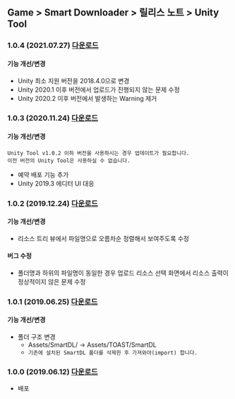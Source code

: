 ## Game > Smart Downloader > 릴리스 노트 > Unity Tool

### 1.0.4 (2021.07.27) [다운로드](https://static.toastoven.net/toastcloud/sdk_download/Smart%20Downloader/SUT/v1.0.4/SmartDownloaderUnityTool.zip)

#### 기능 개선/변경

* Unity 최소 지원 버전을 2018.4.0으로 변경
* Unity 2020.1 이후 버전에서 업로드가 진행되지 않는 문제 수정
* Unity 2020.2 이후 버전에서 발생하는 Warning 제거


### 1.0.3 (2020.11.24) [다운로드](https://static.toastoven.net/toastcloud/sdk_download/Smart%20Downloader/SUT/v1.0.3/SmartDownloaderUnityTool.zip)

#### 기능 개선/변경
```
Unity Tool v1.0.2 이하 버전을 사용하시는 경우 업데이트가 필요합니다.
이전 버전의 Unity Tool은 사용하실 수 없습니다.
```

* 예약 배포 기능 추가
* Unity 2019.3 에디터 UI 대응


### 1.0.2 (2019.12.24) [다운로드](https://static.toastoven.net/toastcloud/sdk_download/Smart%20Downloader/SUT/v1.0.2/SmartDownloaderUnityTool.zip)

#### 기능 개선/변경
* 리소스 트리 뷰에서 파일명으로 오름차순 정렬해서 보여주도록 수정

#### 버그 수정
* 폴더명과 하위의 파일명이 동일한 경우 업로드 리소스 선택 화면에서 리소스 출력이 정상적이지 않은 문제 수정


### 1.0.1 (2019.06.25) [다운로드](https://static.toastoven.net/toastcloud/sdk_download/Smart%20Downloader/SUT/v1.0.1/SmartDownloaderUnityTool.zip)

#### 기능 개선/변경
* 폴더 구조 변경
    * Assets/SmartDL/ → Assets/TOAST/SmartDL
    * `기존에 설치된 SmartDL 폴더를 삭제한 후 가져와야(import) 합니다.`


### 1.0.0 (2019.06.12) [다운로드](https://static.toastoven.net/toastcloud/sdk_download/Smart%20Downloader/SUT/v1.0.0/SmartDownloaderUnityTool.zip)


* 배포
